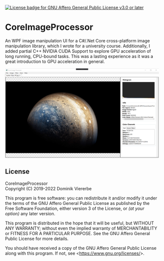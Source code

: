 [![License badge for GNU Affero General Public License v3.0 or later](https://img.shields.io/badge/License-AGPL--3.0--or--later-informational)](https://www.gnu.org/licenses/gpl-3.0-standalone.html)

# CoreImageProcessor

An WPF image manipulation UI for a C#/.Net Core cross-platform image manipulation library, which I wrote for a university course. Additionally, I added partial C++ NVIDIA CUDA Support to explore GPU acceleration of long running, CPU-bound tasks. This was a lasting experience as it was a great introduction to GPU acceleration in general.

![Screenshot](./Screenshot.png)

## License

CoreImageProcessor    
Copyright (C) 2019-2022 Dominik Viererbe

This program is free software: you can redistribute it and/or modify it under the terms of the GNU Affero General Public License as published by the Free Software Foundation, either version 3 of the License, or *(at your option)* any later version.

This program is distributed in the hope that it will be useful, but WITHOUT ANY WARRANTY; without even the implied warranty of MERCHANTABILITY or FITNESS FOR A PARTICULAR PURPOSE. See the GNU Affero General Public License for more details.

You should have received a copy of the GNU Affero General Public License along with this program. If not, see <<https://www.gnu.org/licenses/>>.
